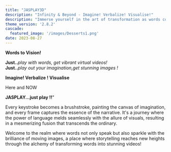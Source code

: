 ```yaml
---
title: "JASPLAY3D"
description: "Infinity & Beyond - Imagine! Verbalize! Visualise!"
description: "Immerse yourself in the art of transformation as words come to life, evolving from mere text into captivating visuals that tell compelling stories. With the magic touch of creativity and technology, the process unfolds like a symphony, where letters dance and sentences unfurl, gradually giving birth to stunning videos that enchant, educate, and entertain." 
theme_version: '2.8.2'
cascade:
  featured_image: '/images/Desserts1.png'
date: 2023-08-27
---
```

**Words to Vision!**

**Just..**_play with words, get vibrant virtual  videos!_                                    
**Just..**_play out your imagination,get stunning images !_                             

**Imagine! Verbalize ! Visualise**

Here and NOW

**JASPLAY...just play !!**"

Every keystroke becomes a brushstroke, painting the canvas of imagination, and every frame captures the essence of the narrative. It's a journey where the power of language melds seamlessly with the allure of visuals, resulting in a mesmerizing fusion that transcends the ordinary. 

Welcome to the realm where words not only speak but also sparkle with the brilliance of moving images, a place where storytelling reaches new heights through the alchemy of transforming words into stunning videos!
